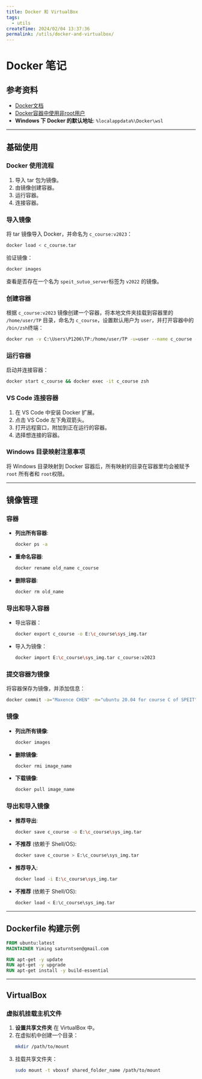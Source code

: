 ```yaml
---
title: Docker 和 VirtualBox
tags:
  - utils
createTime: 2024/02/04 13:37:36
permalink: /utils/docker-and-virtualbox/
---
```


# Docker 笔记

## 参考资料
- [Docker文档](https://docs.docker.com/reference/)
- [Docker容器中使用非root用户](https://code.visualstudio.com/remote/advancedcontainers/add-nonroot-user)
- **Windows 下 Docker 的默认地址**: `%localappdata%\Docker\wsl`

---

## 基础使用
### Docker 使用流程
1. 导入 tar 包为镜像。
2. 由镜像创建容器。
3. 运行容器。
4. 连接容器。

### 导入镜像
将 tar 镜像导入 Docker，并命名为 `c_course:v2023`：
```bash
docker load < c_course.tar
```
验证镜像：
```bash
docker images
```
查看是否存在一个名为 `speit_sutuo_server`标签为 `v2022` 的镜像。

### 创建容器
根据 `c_course:v2023` 镜像创建一个容器，将本地文件夹挂载到容器里的 `/home/user/TP` 目录，命名为 `c_course`，设置默认用户为 `user`，并打开容器中的 `/bin/zsh`终端：
```bash
docker run -v C:\Users\P1206\TP:/home/user/TP -u=user --name c_course -it c_course:v2023 /bin/zsh
```

### 运行容器
启动并连接容器：
```bash
docker start c_course && docker exec -it c_course zsh
```

### VS Code 连接容器
1. 在 VS Code 中安装 Docker 扩展。
2. 点击 VS Code 左下角双箭头。
3. 打开远程窗口，附加到正在运行的容器。
4. 选择想连接的容器。

### Windows 目录映射注意事项
将 Windows 目录映射到 Docker 容器后，所有映射的目录在容器里均会被赋予 `root` 所有者和 `root`权限。

---

## 镜像管理

### 容器
- **列出所有容器**:
  ```bash
  docker ps -a
  ```
- **重命名容器**:
  ```bash
  docker rename old_name c_course
  ```
- **删除容器**:
  ```bash
  docker rm old_name
  ```

### 导出和导入容器
- 导出容器：
  ```bash
  docker export c_course -o E:\c_course\sys_img.tar
  ```
- 导入为镜像：
  ```bash
  docker import E:\c_course\sys_img.tar c_course:v2023
  ```

### 提交容器为镜像
将容器保存为镜像，并添加信息：
```bash
docker commit -a="Maxence CHEN" -m="ubuntu 20.04 for course C of SPEIT" c_course c_course:v2023.10.2
```

### 镜像
- **列出所有镜像**:
  ```bash
  docker images
  ```
- **删除镜像**:
  ```bash
  docker rmi image_name
  ```
- **下载镜像**:
  ```bash
  docker pull image_name
  ```

### 导出和导入镜像
- **推荐导出**:
  ```bash
  docker save c_course -o E:\c_course\sys_img.tar
  ```
- **不推荐** (依赖于 Shell/OS):
  ```bash
  docker save c_course > E:\c_course\sys_img.tar
  ```
- **推荐导入**:
  ```bash
  docker load -i E:\c_course\sys_img.tar
  ```
- **不推荐** (依赖于 Shell/OS):
  ```bash
  docker load < E:\c_course\sys_img.tar
  ```

---

## Dockerfile 构建示例
```dockerfile
FROM ubuntu:latest
MAINTAINER Yiming saturntsen@gmail.com

RUN apt-get -y update
RUN apt-get -y upgrade
RUN apt-get install -y build-essential
```

---

## VirtualBox

### 虚拟机挂载主机文件
1. **设置共享文件夹** 在 VirtualBox 中。
2. 在虚拟机中创建一个目录：
   ```bash
   mkdir /path/to/mount
   ```
3. 挂载共享文件夹：
   ```bash
   sudo mount -t vboxsf shared_folder_name /path/to/mount
   ```


